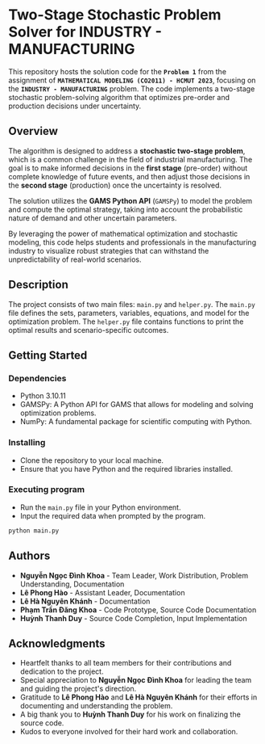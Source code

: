 # Two-Stage Stochastic Problem Solver for INDUSTRY - MANUFACTURING

This repository hosts the solution code for the **`Problem 1`** from the
assignment of **`MATHEMATICAL MODELING (CO2011) - HCMUT 2023`**, focusing on the
**`INDUSTRY - MANUFACTURING`** problem. The code implements a two-stage
stochastic problem-solving algorithm that optimizes pre-order and production
decisions under uncertainty.

## Overview

The algorithm is designed to address a **stochastic two-stage problem**, which
is a common challenge in the field of industrial manufacturing. The goal is to
make informed decisions in the **first stage** (pre-order) without complete
knowledge of future events, and then adjust those decisions in the **second
stage** (production) once the uncertainty is resolved.

The solution utilizes the **GAMS Python API** (`GAMSPy`) to model the problem
and compute the optimal strategy, taking into account the probabilistic nature
of demand and other uncertain parameters.

By leveraging the power of mathematical optimization and stochastic modeling,
this code helps students and professionals in the manufacturing industry to
visualize robust strategies that can withstand the unpredictability of
real-world scenarios.

## Description

The project consists of two main files: `main.py` and `helper.py`. The `main.py`
file defines the sets, parameters, variables, equations, and model for the
optimization problem. The `helper.py` file contains functions to print the
optimal results and scenario-specific outcomes.

## Getting Started

### Dependencies

- Python 3.10.11
- GAMSPy: A Python API for GAMS that allows for modeling and solving
  optimization problems.
- NumPy: A fundamental package for scientific computing with Python.

### Installing

- Clone the repository to your local machine.
- Ensure that you have Python and the required libraries installed.

### Executing program

- Run the `main.py` file in your Python environment.
- Input the required data when prompted by the program.

```bash
python main.py
```

## Authors

- **Nguyễn Ngọc Đình Khoa** - Team Leader, Work Distribution, Problem
  Understanding, Documentation
- **Lê Phong Hào** - Assistant Leader, Documentation
- **Lê Hà Nguyên Khánh** - Documentation
- **Phạm Trần Đăng Khoa** - Code Prototype, Source Code Documentation
- **Huỳnh Thanh Duy** - Source Code Completion, Input Implementation

## Acknowledgments

- Heartfelt thanks to all team members for their contributions and dedication to
  the project.
- Special appreciation to **Nguyễn Ngọc Đình Khoa** for leading the team and
  guiding the project's direction.
- Gratitude to **Lê Phong Hào** and **Lê Hà Nguyên Khánh** for their efforts in
  documenting and understanding the problem.
- A big thank you to **Huỳnh Thanh Duy** for his work on finalizing the source
  code.
- Kudos to everyone involved for their hard work and collaboration.
